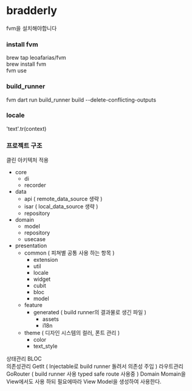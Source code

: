 # bradderly

fvm을 설치해야합니다

### install fvm

brew tap leoafarias/fvm  
brew install fvm  
fvm use

### build_runner

fvm dart run build_runner build --delete-conflicting-outputs

### locale

'text'.tr(context)

### 프로젝트 구조

클린 아키텍처 적용

- core
  - di
  - recorder
- data
  - api ( remote_data_source 생략 )
  - isar ( local_data_source 생략 )
  - repository
- domain
  - model
  - repository
  - usecase
- presentation
  - common ( 피쳐별 공통 사용 하는 항목 )
    - extension
    - util
    - locale
    - widget
    - cubit
    - bloc
    - model
  - feature
    - generated ( build runner의 결과물로 생긴 파일 )
      - assets
      - i18n
  - theme ( 디자인 시스템의 컬러, 폰트 관리 )
    - color
    - text_style

상태관리 BLOC  
의존성관리 GetIt ( Injectable로 build runner 돌려서 의존성 주입 )
라우트관리 GoRouter ( build runner 사용 typed safe route 사용중 )
Domain Momain을 View에서도 사용 하되 필요에따라 View Model을 생성하여 사용한다.
